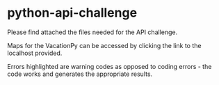 # python-api-challenge

Please find attached the files needed for the API challenge.

Maps for the VacationPy can be accessed by clicking the link to the localhost provided.

Errors highlighted are warning codes as opposed to coding errors - the code works and generates the appropriate results.
